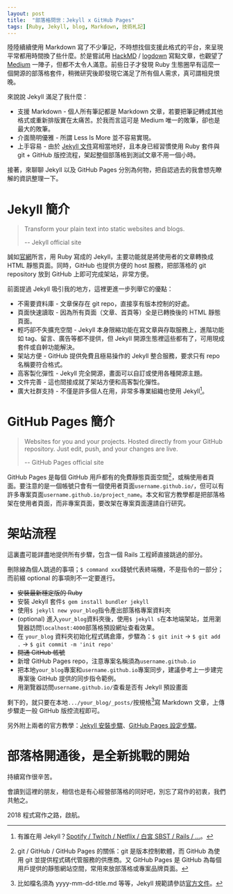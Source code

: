 ```yaml
---
layout: post
title:  "部落格問世：Jekyll x GitHub Pages"
tags: [Ruby, Jekyll, blog, Markdown, 技術札記]
---
```


陸陸續續使用 Markdown 寫了不少筆記，不時想找個支援此格式的平台，來呈現平常都用時間換了些什麼。於是嘗試用 [HackMD](https://hackmd.io/) / [logdown](http://logdown.com/) 寫點文章，也觀望了 [Medium](https://medium.com/) 一陣子，但都不太令人滿意。前些日子才發現 Ruby 生態圈早有這麼一個開源的部落格套件，稍微研究後即發現它滿足了所有個人需求，真可謂相見恨晚。

來說說 Jekyll 滿足了我什麼：

* 支援 Markdown - 個人所有筆記都是 Markdown 文章，若要把筆記轉成其他格式或重新排版實在太痛苦。於我而言這可是 Medium 唯一的敗筆，卻也是最大的敗筆。
* 介面簡明優雅 - 所謂 Less Is More 並不容易實現。
* 上手容易 - 由於 [Jekyll 文件](https://jekyllrb.com/docs/)寫相當地好，且本身已經習慣使用 Ruby 套件與 git + GitHub 版控流程，架起整個部落格到測試文章不用一個小時。

接著，來聊聊 Jekyll 以及 GitHub Pages 分別為何物，把自認過去的我會想先瞭解的資訊整理一下。

# Jekyll 簡介

> Transform your plain text into static websites and blogs.
> 
> -- Jekyll official site

誠如[官網](https://jekyllrb.com/)所言，用 Ruby 寫成的 Jekyll，主要功能就是將使用者的文章轉換成 HTML 靜態頁面。同時，GitHub 也提供方便的 host 服務，把部落格的 git repository 放到 GitHub 上即可完成架站，非常方便。 

前面提過 Jekyll 吸引我的地方，這裡更進一步列舉它的優點：

* 不需要資料庫 - 文章保存在 git repo，直接享有版本控制的好處。
* 頁面快速讀取 - 因為所有頁面（文章、首頁等）全是已轉換後的 HTML 靜態頁面。
* 輕巧卻不失擴充空間 - Jekyll 本身限縮功能在寫文章與存取服務上，進階功能如 tag、留言、廣告等都不提供，但 Jekyll 開源生態裡這些都有了，可用現成套件或自幹功能解決。
* 架站方便 - GitHub 提供免費且極易操作的 Jekyll 整合服務，要求只有 repo 名稱要符合格式。
* 高客製化彈性 - Jekyll 完全開源，畫面可以自訂或使用各種開源主題。
* 文件完善 - 這也間接成就了架站方便和高客製化彈性。
* 廣大社群支持 - 不僅是許多個人在用，非常多專業組織也使用 Jekyll[^3]。

# GitHub Pages 簡介

> Websites for you and your projects.  Hosted directly from your GitHub repository. Just edit, push, and your changes are live.
> 
> -- GitHub Pages official site

GitHub Pages 是每個 GitHub 用戶都有的免費靜態頁面空間[^5]，或稱使用者頁面。要注意的是一個帳號只會有一個使用者頁面`username.github.io/`，但可以有許多專案頁面`username.github.io/project_name`。本文和官方教學都是把部落格架在使用者頁面，而非專案頁面，要改架在專案頁面還請自行研究。

# 架站流程

這裏盡可能詳盡地提供所有步驟，包含一個 Rails 工程師直接跳過的部分。

刪除線為個人跳過的事項；`$ command xxx`錢號代表終端機，不是指令的一部分；而前綴 optional 的事項則不一定要進行。

* ~~安裝最新穩定版的 Ruby~~
* 安裝 Jekyll 套件`$ gem install bundler jekyll`
* 使用`$ jekyll new your_blog`指令產出部落格專案資料夾
* (optional) 進入`your_blog`資料夾後，使用`$ jekyll s`在本地端架站，並用瀏覽器訪問`localhost:4000`部落格預設網址查看效果。
* 在 `your_blog` 資料夾初始化程式碼倉庫，步驟為：`$ git init` -> `$ git add .` -> `$ git commit -m 'init repo'`
* ~~開通 GitHub 帳號~~
* 新增 GitHub Pages repo，注意專案名稱須為`username.github.io`
* 把本地`your_blog`專案和`username.github.io`專案同步，建議參考上一步建完專案後 GitHub 提供的同步指令範例。
* 用瀏覽器訪問`username.github.io/`查看是否有 Jekyll 預設畫面

剩下的，就只要在本地`.../your_blog/_posts/`按規格[^7]寫 Markdown 文章，上傳步驟走一般 GitHub 版控流程即可。

另外附上兩者的官方教學：[Jekyll 安裝步驟](https://jekyllrb.com/)、[GitHub Pages 設定步驟](https://pages.github.com/)。

[^3]: 有誰在用 Jekyll？[Spotify / Twitch / Netflix / 白宮 SBST / Rails / ...](https://jekyllrb.com/showcase/)。
[^5]: git / GitHub / GitHub Pages 的關係：git 是版本控制軟體，而 GitHub 為使用 git 並提供程式碼代管服務的供應商。又 GitHub Pages 是 GitHub 為每個用戶提供的靜態網站空間，常用來放部落格或專案品牌頁面。
[^7]: 比如檔名須為 yyyy-mm-dd-title.md 等等，Jekyll 規範請參訪[官方文件](https://jekyllrb.com/docs/posts/)。

# 部落格開通後，是全新挑戰的開始

持續寫作很辛苦。

會讀到這裡的朋友，相信也是有心經營部落格的同好吧，別忘了寫作的初衷，我們共勉之。

2018 程式寫作之路，啟航。
